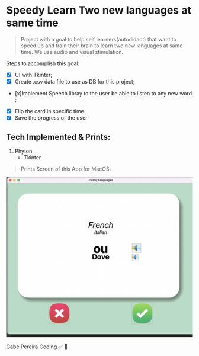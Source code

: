 # Speedy Learn Two new languages at same time

>  Project with a goal to help self learners(autodidact) that want to speed up and train their brain to learn two new languages at same time. We use audio and visual stimulation.


Steps to accomplish this goal:

- [x] UI with Tkinter;
- [x] Create .csv data file to use as DB for this project;
- [x]Implement Speech libray to the user be able to listen to any new word ;
- [x] Flip the card in specific time.
- [x] Save the progress of the user

Tech Implemented & Prints: 
-----------
1. Phyton
   * Tkinter 
   


> Prints Screen of this App for MacOS:

![Example of how is the layout of Flash Card](images/ScreenShot1.png "Example Front of Flash Card")

Gabe Pereira Coding :white_check_mark:
:snake:

